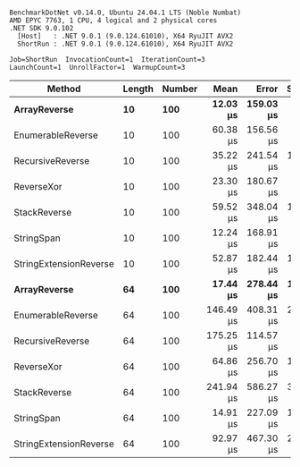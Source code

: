 ```

BenchmarkDotNet v0.14.0, Ubuntu 24.04.1 LTS (Noble Numbat)
AMD EPYC 7763, 1 CPU, 4 logical and 2 physical cores
.NET SDK 9.0.102
  [Host]   : .NET 9.0.1 (9.0.124.61010), X64 RyuJIT AVX2
  ShortRun : .NET 9.0.1 (9.0.124.61010), X64 RyuJIT AVX2

Job=ShortRun  InvocationCount=1  IterationCount=3  
LaunchCount=1  UnrollFactor=1  WarmupCount=3  

```
| Method                 | Length | Number | Mean      | Error     | StdDev    | Median     | Min        | Max       | Allocated |
|----------------------- |------- |------- |----------:|----------:|----------:|-----------:|-----------:|----------:|----------:|
| **ArrayReverse**           | **10**     | **100**    |  **12.03 μs** | **159.03 μs** |  **8.717 μs** |   **7.043 μs** |   **6.943 μs** |  **22.09 μs** |  **10.09 KB** |
| EnumerableReverse      | 10     | 100    |  60.38 μs | 156.56 μs |  8.581 μs |  56.896 μs |  54.080 μs |  70.15 μs |  17.91 KB |
| RecursiveReverse       | 10     | 100    |  35.22 μs | 241.54 μs | 13.240 μs |  29.915 μs |  25.447 μs |  50.28 μs |  33.53 KB |
| ReverseXor             | 10     | 100    |  23.30 μs | 180.67 μs |  9.903 μs |  20.529 μs |  15.079 μs |  34.30 μs |   9.44 KB |
| StackReverse           | 10     | 100    |  59.52 μs | 348.04 μs | 19.077 μs |  55.303 μs |  42.901 μs |  80.35 μs |  31.19 KB |
| StringSpan             | 10     | 100    |  12.24 μs | 168.91 μs |  9.258 μs |   6.917 μs |   6.867 μs |  22.93 μs |   5.41 KB |
| StringExtensionReverse | 10     | 100    |  52.87 μs | 182.44 μs | 10.000 μs |  57.067 μs |  41.458 μs |  60.09 μs |  17.91 KB |
| **ArrayReverse**           | **64**     | **100**    |  **17.44 μs** | **278.44 μs** | **15.262 μs** |   **8.636 μs** |   **8.625 μs** |  **35.06 μs** |  **30.41 KB** |
| EnumerableReverse      | 64     | 100    | 146.49 μs | 408.31 μs | 22.381 μs | 157.705 μs | 120.716 μs | 161.04 μs |  37.94 KB |
| RecursiveReverse       | 64     | 100    | 175.25 μs | 114.57 μs |  6.280 μs | 177.853 μs | 168.085 μs | 179.81 μs | 560.88 KB |
| ReverseXor             | 64     | 100    |  64.86 μs | 256.70 μs | 14.071 μs |  67.480 μs |  49.657 μs |  77.43 μs |  30.41 KB |
| StackReverse           | 64     | 100    | 241.94 μs | 586.27 μs | 32.136 μs | 237.503 μs | 212.255 μs | 276.06 μs |  88.22 KB |
| StringSpan             | 64     | 100    |  14.91 μs | 227.09 μs | 12.448 μs |   7.734 μs |   7.714 μs |  29.28 μs |  15.56 KB |
| StringExtensionReverse | 64     | 100    |  92.97 μs | 467.30 μs | 25.614 μs |  82.594 μs |  74.178 μs | 122.15 μs |  38.22 KB |
